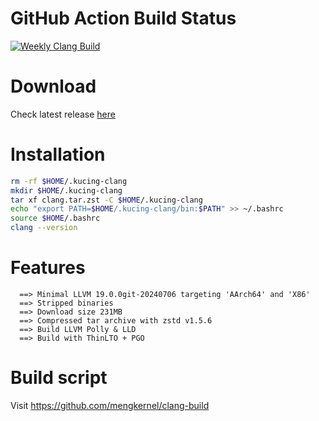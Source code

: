 # GitHub Action Build Status
[![Weekly Clang Build](https://github.com/mengkernel/clang-build/actions/workflows/weekly-build.yaml/badge.svg)](https://github.com/mengkernel/clang-build/actions/workflows/weekly-build.yaml)

# Download
Check latest release [here](https://github.com/mengkernel/clang/releases/latest)

# Installation
```bash
rm -rf $HOME/.kucing-clang
mkdir $HOME/.kucing-clang
tar xf clang.tar.zst -C $HOME/.kucing-clang
echo "export PATH=$HOME/.kucing-clang/bin:$PATH" >> ~/.bashrc
source $HOME/.bashrc
clang --version
```

# Features
```
  ==> Minimal LLVM 19.0.0git-20240706 targeting 'AArch64' and 'X86'
  ==> Stripped binaries
  ==> Download size 231MB
  ==> Compressed tar archive with zstd v1.5.6
  ==> Build LLVM Polly & LLD
  ==> Build with ThinLTO + PGO
```
# Build script

  Visit https://github.com/mengkernel/clang-build
